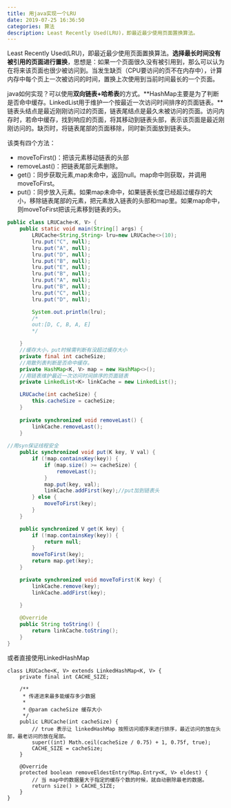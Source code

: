 ```yaml
---
title: 用java实现一个LRU
date: 2019-07-25 16:36:50
categories: 算法
description: Least Recently Used(LRU)，即最近最少使用页面置换算法。
---
```


Least Recently Used(LRU)，即最近最少使用页面置换算法。**选择最长时间没有被引用的页面进行置换**，思想是：如果一个页面很久没有被引用到，那么可以认为在将来该页面也很少被访问到。当发生缺页（CPU要访问的页不在内存中），计算内存中每个页上一次被访问的时间，置换上次使用到当前时间最长的一个页面。

java如何实现？可以使用**双向链表+哈希表**的方式。**HashMap主要是为了判断是否命中缓存。LinkedList用于维护一个按最近一次访问时间排序的页面链表。**链表头结点是最近刚刚访问过的页面，链表尾结点是最久未被访问的页面。访问内存时，若命中缓存，找到响应的页面，将其移动到链表头部，表示该页面是最近刚刚访问的。缺页时，将链表尾部的页面移除，同时新页面放到链表头。

该类有四个方法：

- moveToFirst()：把该元素移动链表的头部
- removeLast()：把链表尾部元素删除。
- get()：同步获取元素,map未命中，返回null。map命中则获取，并调用moveToFirst。
- put()：同步放入元素。如果map未命中，如果链表长度已经超过缓存的大小，移除链表尾部的元素，把元素放入链表的头部和map里。如果map命中，则moveToFirst把该元素移到链表的头。



```java
public class LRUCache<K, V> {
    public static void main(String[] args) {
        LRUCache<String,String> lru=new LRUCache<>(10);
        lru.put("C", null);
        lru.put("A", null);
        lru.put("D", null);
        lru.put("B", null);
        lru.put("E", null);
        lru.put("B", null);
        lru.put("A", null);
        lru.put("B", null);
        lru.put("C", null);
        lru.put("D", null);

        System.out.println(lru);
        /*
        out:[D, C, B, A, E]
        */

    }
    //缓存大小，put时候需判断有没超过缓存大小
    private final int cacheSize;
    //用散列表判断是否命中缓存。
    private HashMap<K, V> map = new HashMap<>();
    //用链表维护最近一次访问时间排序的页面链表
    private LinkedList<K> linkCache = new LinkedList();

    LRUCache(int cacheSize) {
        this.cacheSize = cacheSize;
    }
    
    private synchronized void removeLast() {
        linkCache.removeLast();
    }
    
//用syn保证线程安全
    public synchronized void put(K key, V val) {
        if (!map.containsKey(key)) {
            if (map.size() >= cacheSize) {
                removeLast();
            }
            map.put(key, val);
            linkCache.addFirst(key);//put加到链表头
        } else {
            moveToFirst(key);
        }
    }

    public synchronized V get(K key) {
        if (!map.containsKey(key)) {
            return null;
        }
        moveToFirst(key);
        return map.get(key);
    }

    private synchronized void moveToFirst(K key) {
        linkCache.remove(key);
        linkCache.addFirst(key);

    }
    
    @Override
    public String toString() {
        return linkCache.toString();
    }
}

```



或者直接使用LinkedHashMap

```
class LRUCache<K, V> extends LinkedHashMap<K, V> {
    private final int CACHE_SIZE;

    /**
     * 传递进来最多能缓存多少数据
     *
     * @param cacheSize 缓存大小
     */
    public LRUCache(int cacheSize) {
        // true 表示让 linkedHashMap 按照访问顺序来进行排序，最近访问的放在头部，最老访问的放在尾部。
        super((int) Math.ceil(cacheSize / 0.75) + 1, 0.75f, true);
        CACHE_SIZE = cacheSize;
    }

    @Override
    protected boolean removeEldestEntry(Map.Entry<K, V> eldest) {
        // 当 map中的数据量大于指定的缓存个数的时候，就自动删除最老的数据。
        return size() > CACHE_SIZE;
    }
}
```

